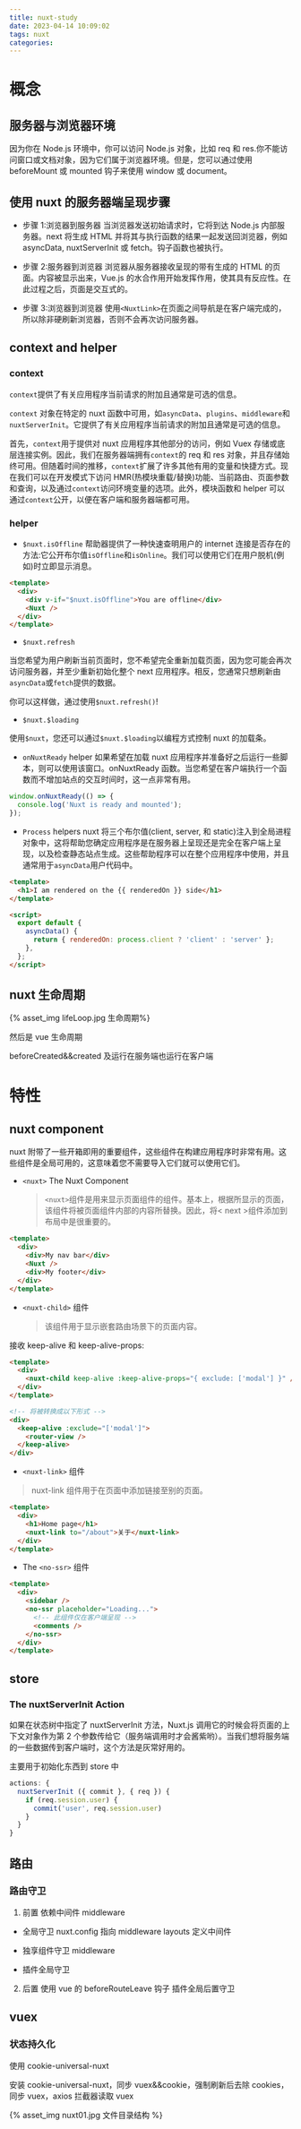 ```yaml
---
title: nuxt-study
date: 2023-04-14 10:09:02
tags: nuxt
categories:
---
```


# 概念

## 服务器与浏览器环境

因为你在 Node.js 环境中，你可以访问 Node.js 对象，比如 req 和 res.你不能访问窗口或文档对象，因为它们属于浏览器环境。但是，您可以通过使用 beforeMount 或 mounted 钩子来使用 window 或 document。

## 使用 nuxt 的服务器端呈现步骤

- 步骤 1:浏览器到服务器
  当浏览器发送初始请求时，它将到达 Node.js 内部服务器。next 将生成 HTML 并将其与执行函数的结果一起发送回浏览器，例如 asyncData, nuxtServerInit 或 fetch。钩子函数也被执行。

- 步骤 2:服务器到浏览器
  浏览器从服务器接收呈现的带有生成的 HTML 的页面。内容被显示出来，Vue.js 的水合作用开始发挥作用，使其具有反应性。在此过程之后，页面是交互式的。

- 步骤 3:浏览器到浏览器
  使用`<NuxtLink>`在页面之间导航是在客户端完成的，所以除非硬刷新浏览器，否则不会再次访问服务器。

## context and helper

### context

`context`提供了有关应用程序当前请求的附加且通常是可选的信息。

`context` 对象在特定的 nuxt 函数中可用，如`asyncData`、`plugins`、`middleware`和`nuxtServerInit`。它提供了有关应用程序当前请求的附加且通常是可选的信息。

首先，`context`用于提供对 nuxt 应用程序其他部分的访问，例如 Vuex 存储或底层连接实例。因此，我们在服务器端拥有`context`的 req 和 res 对象，并且存储始终可用。但随着时间的推移，`context`扩展了许多其他有用的变量和快捷方式。现在我们可以在开发模式下访问 HMR(热模块重载/替换)功能、当前路由、页面参数和查询，以及通过`context`访问环境变量的选项。此外，模块函数和 helper 可以通过`context`公开，以便在客户端和服务器端都可用。

### helper

- `$nuxt.isOffline`
  帮助器提供了一种快速查明用户的 internet 连接是否存在的方法:它公开布尔值`isOffline`和`isOnline`。我们可以使用它们在用户脱机(例如)时立即显示消息。

```html
<template>
  <div>
    <div v-if="$nuxt.isOffline">You are offline</div>
    <Nuxt />
  </div>
</template>
```

- `$nuxt.refresh`

当您希望为用户刷新当前页面时，您不希望完全重新加载页面，因为您可能会再次访问服务器，并至少重新初始化整个 next 应用程序。相反，您通常只想刷新由`asyncData`或`fetch`提供的数据。

你可以这样做，通过使用`$nuxt.refresh()`!

- `$nuxt.$loading`

使用`$nuxt`，您还可以通过`$nuxt.$loading`以编程方式控制 nuxt 的加载条。

- `onNuxtReady` helper
  如果希望在加载 nuxt 应用程序并准备好之后运行一些脚本，则可以使用该窗口。onNuxtReady 函数。当您希望在客户端执行一个函数而不增加站点的交互时间时，这一点非常有用。

```js
window.onNuxtReady(() => {
  console.log('Nuxt is ready and mounted');
});
```

- `Process` helpers
  nuxt 将三个布尔值(client, server, 和 static)注入到全局进程对象中，这将帮助您确定应用程序是在服务器上呈现还是完全在客户端上呈现，以及检查静态站点生成。这些帮助程序可以在整个应用程序中使用，并且通常用于`asyncData`用户代码中。

```html
<template>
  <h1>I am rendered on the {{ renderedOn }} side</h1>
</template>

<script>
  export default {
    asyncData() {
      return { renderedOn: process.client ? 'client' : 'server' };
    },
  };
</script>
```

## nuxt 生命周期

{% asset_img lifeLoop.jpg 生命周期%}

然后是 vue 生命周期

beforeCreated&&created 及运行在服务端也运行在客户端

# 特性

## nuxt component

nuxt 附带了一些开箱即用的重要组件，这些组件在构建应用程序时非常有用。这些组件是全局可用的，这意味着您不需要导入它们就可以使用它们。

- `<nuxt>` The Nuxt Component
  > `<nuxt>`组件是用来显示页面组件的组件。基本上，根据所显示的页面，该组件将被页面组件内部的内容所替换。因此，将< next >组件添加到布局中是很重要的。

```html
<template>
  <div>
    <div>My nav bar</div>
    <Nuxt />
    <div>My footer</div>
  </div>
</template>
```

- `<nuxt-child>` 组件
  > 该组件用于显示嵌套路由场景下的页面内容。

<nuxt-child/> 接收 keep-alive 和 keep-alive-props:

```html
<template>
  <div>
    <nuxt-child keep-alive :keep-alive-props="{ exclude: ['modal'] }" />
  </div>
</template>

<!-- 将被转换成以下形式 -->
<div>
  <keep-alive :exclude="['modal']">
    <router-view />
  </keep-alive>
</div>
```

- `<nuxt-link>` 组件

> nuxt-link 组件用于在页面中添加链接至别的页面。

```html
<template>
  <div>
    <h1>Home page</h1>
    <nuxt-link to="/about">关于</nuxt-link>
  </div>
</template>
```

- The `<no-ssr>` 组件

```html
<template>
  <div>
    <sidebar />
    <no-ssr placeholder="Loading...">
      <!-- 此组件仅在客户端呈现 -->
      <comments />
    </no-ssr>
  </div>
</template>
```

## store

### The nuxtServerInit Action

如果在状态树中指定了 nuxtServerInit 方法，Nuxt.js 调用它的时候会将页面的上下文对象作为第 2 个参数传给它（服务端调用时才会酱紫哟）。当我们想将服务端的一些数据传到客户端时，这个方法是灰常好用的。

主要用于初始化东西到 store 中

```js
actions: {
  nuxtServerInit ({ commit }, { req }) {
    if (req.session.user) {
      commit('user', req.session.user)
    }
  }
}
```

## 路由

### 路由守卫

1. 前置
   依赖中间件 middleware

- 全局守卫
  nuxt.config 指向 middleware
  layouts 定义中间件
- 独享组件守卫
  middleware

- 插件全局守卫

2. 后置
   使用 vue 的 beforeRouteLeave 钩子
   插件全局后置守卫

## vuex

### 状态持久化

使用 cookie-universal-nuxt

安装 cookie-universal-nuxt，同步 vuex&&cookie，强制刷新后去除 cookies，同步 vuex，axios 拦截器读取 vuex

{% asset_img nuxt01.jpg 文件目录结构 %}
